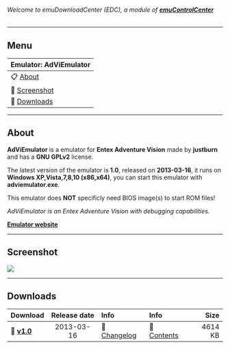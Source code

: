 ###### Welcome to emuDownloadCenter (EDC), a module of [**emuControlCenter**](https://github.com/PhoenixInteractiveNL/emuControlCenter/wiki/)
***
## Menu
| **Emulator: AdViEmulator** |
|:---------|
| :clipboard: [About](#about) |
| :sunrise: [Screenshot](#screenshot) |
| :floppy_disk: [Downloads](#downloads) |
***
## About
**AdViEmulator** is a emulator for **Entex Adventure Vision** made by **justburn** and has a **GNU GPLv2** license.

The latest version of the emulator is **1.0**, released on **2013-03-16**, it runs on **Windows XP,Vista,7,8,10 (x86,x64)**, you can start this emulator with **adviemulator.exe**.

This emulator does **NOT** specificly need BIOS image(s) to start ROM files!

_AdViEmulator is an Entex Adventure Vision with debugging capabilities._

[**Emulator website**](https://sourceforge.net/projects/adviemulator/)
***
## Screenshot
![](https://raw.githubusercontent.com/PhoenixInteractiveNL/emuDownloadCenter/master/hooks/adviem/screen.jpg)
***
## Downloads
| Download | Release date  | Info       | Info       | Size       |
|:---------|:-------------:|:-----------|:-----------|-----------:|
| :floppy_disk: [**v1.0**](https://github.com/PhoenixInteractiveNL/edc-repo0002/raw/master/adviem/1.0.7z) | 2013-03-16 | :page_facing_up: [Changelog](https://github.com/PhoenixInteractiveNL/edc-repo0002/blob/master/adviem/1.0_changelog.txt) | :mag_right: [Contents](https://github.com/PhoenixInteractiveNL/edc-repo0002/blob/master/adviem/1.0_contents.txt) | 4614 KB |
